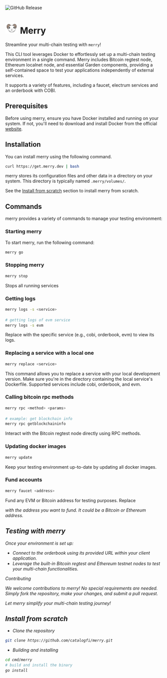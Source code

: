 ![GitHub Release](https://img.shields.io/github/v/release/catalogfi/merry)

<h1 > <img height="36px" src="./logo.png">  <span>Merry</span> </h1>

Streamline your multi-chain testing with `merry`!

This CLI tool leverages Docker to effortlessly set up a multi-chain testing environment in a single command. Merry includes Bitcoin regtest node, Ethereum localnet node, and essential Garden components, providing a self-contained space to test your applications independently of external services.

It supports a variety of features, including a faucet, electrum services and an orderbook with COBI.

## Prerequisites

Before using merry, ensure you have Docker installed and running on your system. If not, you'll need to download and install Docker from the official [website](https://www.docker.com).

## Installation

You can install merry using the following command.

```bash
curl https://get.merry.dev | bash
```

merry stores its configuration files and other data in a directory on your system. This directory is typically named `.merry/volumes/`.

See the [Install from scratch](#install-from-scratch) section to install merry from scratch.

## Commands

merry provides a variety of commands to manage your testing environment:

### Starting merry

To start merry, run the following command:

```bash
merry go
```

### Stopping merry

```bash
merry stop
```

Stops all running services

### Getting logs

```bash
merry logs -s <service>

# getting logs of evm service
merry logs -s evm
```

Replace <service> with the specific service (e.g., cobi, orderbook, evm) to view its logs.

### Replacing a service with a local one

```bash
merry replace <service>
```

This command allows you to replace a service with your local development version. Make sure you're in the directory containing the local service's Dockerfile. Supported services include cobi, orderbook, and evm.

### Calling bitcoin rpc methods

```bash
merry rpc <method> <params>

# example: get blockchain info
merry rpc getblockchaininfo
```

Interact with the Bitcoin regtest node directly using RPC methods.

### Updating docker images

```bash
merry update
```

Keep your testing environment up-to-date by updating all docker images.

### Fund accounts

```bash
merry faucet <address>
```

Fund any EVM or Bitcoin address for testing purposes. Replace <address> with the address you want to fund. It could be a Bitcoin or Ethereum address.

## Testing with merry

Once your environment is set up:

- Connect to the orderbook using its provided URL within your client application.
- Leverage the built-in Bitcoin regtest and Ethereum testnet nodes to test your multi-chain functionalities.

Contributing

We welcome contributions to merry! No special requirements are needed. Simply fork the repository, make your changes, and submit a pull request.

Let merry simplify your multi-chain testing journey!

## Install from scratch

- Clone the repository

```bash
git clone https://github.com/catalogfi/merry.git
```

- Building and installing

```bash
cd cmd/merry
# build and install the binary
go install
```
